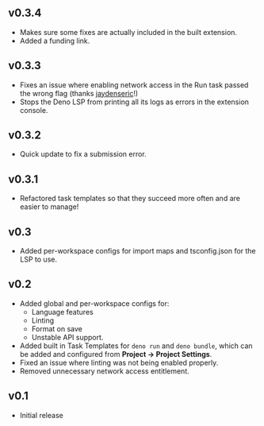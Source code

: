 ## v0.3.4

- Makes sure some fixes are actually included in the built extension.
- Added a funding link.

## v0.3.3

- Fixes an issue where enabling network access in the Run task passed the wrong flag (thanks [jaydenseric](https://github.com/jaydenseric)!)
- Stops the Deno LSP from printing all its logs as errors in the extension console.

## v0.3.2

- Quick update to fix a submission error.

## v0.3.1

- Refactored task templates so that they succeed more often and are easier to manage!

## v0.3

- Added per-workspace configs for import maps and tsconfig.json for the LSP to
  use.

## v0.2

- Added global and per-workspace configs for:
  - Language features
  - Linting
  - Format on save
  - Unstable API support.
- Added built in Task Templates for `deno run` and `deno bundle`, which can be
  added and configured from **Project -> Project Settings**.
- Fixed an issue where linting was not being enabled properly.
- Removed unnecessary network access entitlement.

## v0.1

- Initial release
